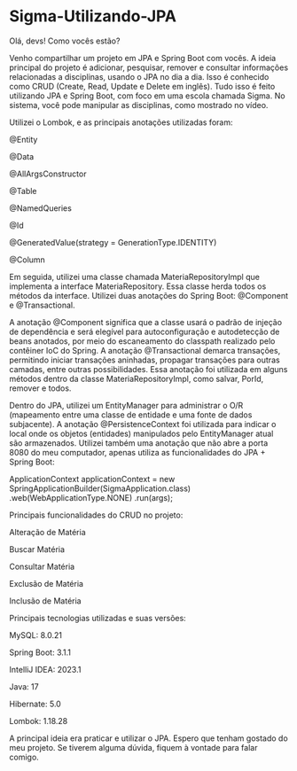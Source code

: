 # Sigma-Utilizando-JPA

Olá, devs! Como vocês estão?

Venho compartilhar um projeto em JPA e Spring Boot com vocês. A ideia principal do projeto é adicionar, pesquisar, remover e consultar informações relacionadas a disciplinas, usando o JPA no dia a dia. Isso é conhecido como CRUD (Create, Read, Update e Delete em inglês). Tudo isso é feito utilizando JPA e Spring Boot, com foco em uma escola chamada Sigma. No sistema, você pode manipular as disciplinas, como mostrado no vídeo.

Utilizei o Lombok, e as principais anotações utilizadas foram:

@Entity

@Data

@AllArgsConstructor

@Table

@NamedQueries

@Id

@GeneratedValue(strategy = GenerationType.IDENTITY)

@Column

Em seguida, utilizei uma classe chamada MateriaRepositoryImpl que implementa a interface MateriaRepository. Essa classe herda todos os métodos da interface. 
Utilizei duas anotações do Spring Boot: @Component e @Transactional.

A anotação @Component significa que a classe usará o padrão de injeção de dependência e será elegível para autoconfiguração e autodetecção de beans anotados, por meio do escaneamento do classpath realizado pelo contêiner IoC do Spring.
A anotação @Transactional demarca transações, permitindo iniciar transações aninhadas, propagar transações para outras camadas, entre outras possibilidades. Essa anotação foi utilizada em alguns métodos dentro da classe MateriaRepositoryImpl, como salvar, PorId, remover e todos.

Dentro do JPA, utilizei um EntityManager para administrar o O/R (mapeamento entre uma classe de entidade e uma fonte de dados subjacente).
 A anotação @PersistenceContext foi utilizada para indicar o local onde os objetos (entidades) manipulados pelo EntityManager atual são armazenados.
Utilizei também uma anotação que não abre a porta 8080 do meu computador, apenas utiliza as funcionalidades do JPA + Spring Boot:

ApplicationContext applicationContext = new
SpringApplicationBuilder(SigmaApplication.class)
.web(WebApplicationType.NONE)
.run(args);

Principais funcionalidades do CRUD no projeto:

Alteração de Matéria

Buscar Matéria

Consultar Matéria

Exclusão de Matéria

Inclusão de Matéria

Principais tecnologias utilizadas e suas versões:

MySQL: 8.0.21

Spring Boot: 3.1.1

IntelliJ IDEA: 2023.1

Java: 17

Hibernate: 5.0

Lombok: 1.18.28

A principal ideia era praticar e utilizar o JPA. Espero que tenham gostado do meu projeto. Se tiverem alguma dúvida, fiquem à vontade para falar comigo.

